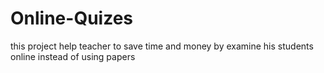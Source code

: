 # Online-Quizes
this project help teacher to save time and money by examine his students online instead of using papers
